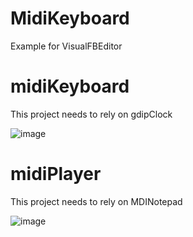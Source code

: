 # MidiKeyboard
Example for VisualFBEditor

# midiKeyboard
This project needs to rely on gdipClock

![image](https://github.com/chunmingwang/MidiKeyboard/assets/35757455/f82022f6-43b1-4e8d-b5bb-dfa7b9685cac)

# midiPlayer
This project needs to rely on MDINotepad

![image](https://github.com/chunmingwang/MidiKeyboard/assets/35757455/2035156e-112c-46e0-ad08-ae6c9ff47170)
